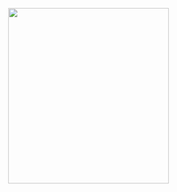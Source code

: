 <p align="center">
<img src="https://mhabibr02.github.io/Page-Web-Development/assets/img/portfolio/webdev-117.png" width="80%" height="30%">
</p>
